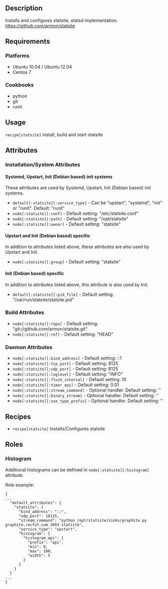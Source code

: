 ## Description

Installs and configures statsite, statsd implementation. https://github.com/armon/statsite

## Requirements

### Platforms

* Ubuntu 10.04 / Ubuntu 12.04
* Centos 7

### Cookbooks

* python
* git
* runit

## Usage

`recipe[statsite]` install, build and start statsite

## Attributes

### Installation/System Attributes

#### Systemd, Upstart, Init (Debian based) init systems

These attributes are used by Systemd, Upstart, Init (Debian based) init systems.

* `default[:statsite][:service_type]`  - Can be "upstart", "systemd", "init" or
  "runit". Default: "runit"
* `node[:statsite][:conf]` - Default setting:  "/etc/statsite.conf"
* `node[:statsite][:path]` - Default setting:  "/opt/statsite"
* `node[:statsite][:owner]` - Default setting:  "statsite"

#### Upstart and Init (Debian based) specific

In addition to attributes listed above, these attributes are also used by Upstart and Init.

* `node[:statsite][:group]` - Default setting:  "statsite"

#### Init (Debian based) specific

In addition to attributes listed above, this attribute is also used by Init.

* `default[:statsite][:pid_file]` - Default setting: "/var/run/statsite/statsite.pid"

### Build Attributes

* `node[:statsite][:repo]` - Default setting:  "git://github.com/armon/statsite.git"
* `node[:statsite][:ref]` - Default setting: "HEAD"

### Daemon Attributes

* `node[:statsite][:bind_address]` - Default setting: ::1
* `node[:statsite][:tcp_port]` - Default setting: 8125
* `node[:statsite][:udp_port]` - Default setting: 8125
* `node[:statsite][:loglevel]` - Default setting:  "INFO"
* `node[:statsite][:flush_interval]` - Default setting:  10
* `node[:statsite][:timer_eps]` - Default setting:  0.01
* `node[:statsite][:stream_command]` - Optional handler. Default setting:  ''
* `node[:statsite][:binary_stream]` - Optional handler. Default setting:  ''
* `node[:statsite][:use_type_prefix]` - Optional handler. Default setting: ''

## Recipes

* `recipe[statsite]` Installs/Configures statsite

## Roles

### Histogram

Additional histograms can be defined in `node[:statsite][:histogram]` attribute.

Role example:

```
{
...
  "default_attributes": {
    "statsite": {
      "bind_address": "::",
      "udp_port": 18125,
      "stream_command": "python /opt/statsite/sinks/graphite.py graphite.recfut.com 2003 statsite",
      "service_type": "upstart",
      "histogram": {
        "histogram_api": {
          "prefix": "api",
          "min": 0,
          "max": 100,
          "width": 5
        }
      }
    }
  }
...
}
```
